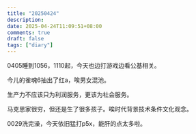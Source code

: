 ```yaml
---
title: "20250424"
description: 
date: 2025-04-24T11:09:51+08:00
comments: true
draft: false
tags: ["diary"]
---
```

0405睡到1056，1110起，今天也边打游戏边看公基相关。

今儿的雀魂6抽出了红a，唉男女混池。

生产力不应该只为利润服务，更该为社会服务。

马克思家很穷，但还是生了很多孩子。唉时代背景技术条件文化观念。

0029洗完澡，今天依旧猛打p5x，能肝的点太多啦。